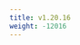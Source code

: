 ```yaml
---
title: v1.20.16
weight: -12016
---
```


<!--add blocks of content here to add more sections to the community page -->